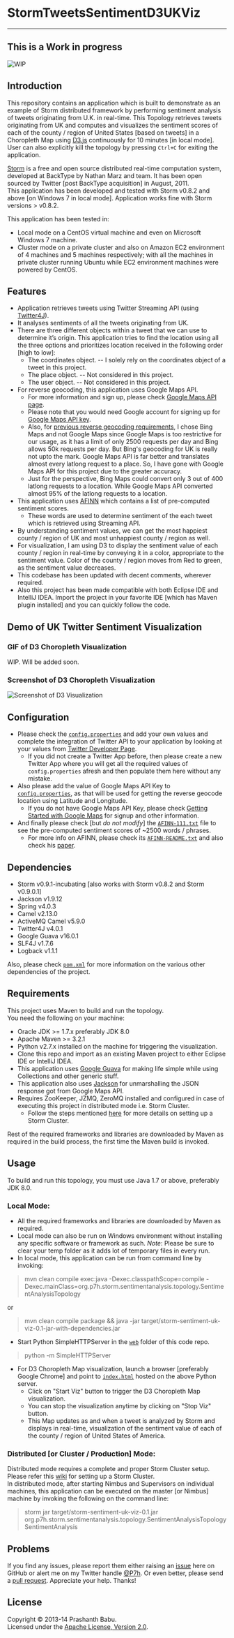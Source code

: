 # StormTweetsSentimentD3UKViz
----------

## This is a Work in progress 
![WIP](http://www.picgifs.com/graphics/w/work-in-progress/graphics-work-in-progress-589795.gif)

## Introduction
This repository contains an application which is built to demonstrate as an example of Storm distributed framework by performing sentiment analysis of tweets originating from U.K. in real-time. This Topology retrieves tweets originating from UK and computes and visualizes the sentiment scores of each of the county / region of United States [based on tweets] in a Choropleth Map using [D3.js](http://d3js.org) continuously for 10 minutes [in local mode]. User can also explicitly kill the topology by pressing `Ctrl+C` for exiting the application.

[Storm](http://storm-project.net) is a free and open source distributed real-time computation system, developed at BackType by Nathan Marz and team. It has been open sourced by Twitter [post BackType acquisition] in August, 2011.<br>
This application has been developed and tested with Storm v0.8.2 and above [on Windows 7 in local mode]. Application works fine with Storm versions > v0.8.2.<br>

This application has been tested in:<br>

+ Local mode on a CentOS virtual machine and even on Microsoft Windows 7 machine.
+ Cluster mode on a private cluster and also on Amazon EC2 environment of 4 machines and 5 machines respectively; with all the machines in private cluster running Ubuntu while EC2 environment machines were powered by CentOS.

## Features
* Application retrieves tweets using Twitter Streaming API (using [Twitter4J](http://twitter4j.org)).<br>
* It analyses sentiments of all the tweets originating from UK.
* There are three different objects within a tweet that we can use to determine it’s origin. This application tries to find the location using all the three options and prioritizes location received in the following order [high to low]:
	* The coordinates object. -- I solely rely on the coordinates object of a tweet in this project.
	* The place object. -- Not considered in this project.
	* The user object. -- Not considered in this project.
* For reverse geocoding, this application uses Google Maps API. 
	* For more information and sign up, please check [Google Maps API page](https://google-developers.appspot.com/maps/documentation/geocoding/#ReverseGeocoding).
	* Please note that you would need Google account for signing up for [Google Maps API key](https://google-developers.appspot.com/maps/documentation/geocoding/#api_key).
	* Also, for [previous reverse geocoding requirements](https://github.com/P7h/StormTweetsSentimentD3Viz), I chose Bing Maps and not Google Maps since Google Maps is too restrictive for our usage, as it has a limit of only 2500 requests per day and Bing allows 50k requests per day. But Bing's geocoding for UK is really not upto the mark. Google Maps API is far better and translates almost every latlong request to a place. So, I have gone with Google Maps API for this project due to the greater accuracy.
    * Just for the perspective, Bing Maps could convert only 3 out of 400 latlong requests to a location. While Google Maps API converted almost 95% of the latlong requests to a location.
* This application uses [AFINN](http://www2.imm.dtu.dk/pubdb/views/publication_details.php?id=6010) which contains a list of pre-computed sentiment scores.
	* These words are used to determine sentiment of the each tweet which is retrieved using Streaming API.
* By understanding sentiment values, we can get the most happiest county / region of UK and most unhappiest county / region as well.
* For visualization, I am using D3 to display the sentiment value of each county / region in real-time by conveying it in a color, appropriate to the sentiment value. Color of the county / region moves from Red to green, as the sentiment value decreases. 
* This codebase has been updated with decent comments, wherever required.
* Also this project has been made compatible with both Eclipse IDE and IntelliJ IDEA. Import the project in your favorite IDE [which has Maven plugin installed] and you can quickly follow the code.

## Demo of UK Twitter Sentiment Visualization
### GIF of D3 Choropleth Visualization
WIP. Will be added soon.

### Screenshot of D3 Choropleth Visualization
![Screenshot of D3 Visualization](D3_Viz.png)

## Configuration
* Please check the [`config.properties`](src/main/resources/config.properties#L3-6) and add your own values and complete the integration of Twitter API to your application by looking at your values from [Twitter Developer Page](https://dev.twitter.com/apps).<br>
	* If you did not create a Twitter App before, then please create a new Twitter App where you will get all the required values of `config.properties` afresh and then populate them here without any mistake.<br>
* Also please add the value of Google Maps API Key to [`config.properties`](src/main/resources/config.properties#L10), as that will be used for getting the reverse geocode location using Latitude and Longitude.<br>
	* If you do not have Google Maps API Key, please check [Getting Started with Google Maps](https://google-developers.appspot.com/maps/documentation/geocoding/#ReverseGeocoding) for signup and other information.<br>
* And finally please check [but _do not modify_] the [`AFINN-111.txt`](src/main/resources/AFINN-111.txt) file to see the pre-computed sentiment scores of ~2500 words / phrases.
	* For more info on AFINN, please check its [`AFINN-README.txt`](src/main/resources/AFINN-README.txt) and also check his [paper](http://www2.imm.dtu.dk/pubdb/views/publication_details.php?id=6010).

## Dependencies
* Storm v0.9.1-incubating [also works with Storm v0.8.2 and Storm v0.9.0.1]
* Jackson v1.9.12
* Spring v4.0.3
* Camel v2.13.0
* ActiveMQ Camel v5.9.0
* Twitter4J v4.0.1
* Google Guava v16.0.1
* SLF4J v1.7.6
* Logback v1.1.1

Also, please check [`pom.xml`](pom.xml) for more information on the various other dependencies of the project.<br>

## Requirements
This project uses Maven to build and run the topology.<br>
You need the following on your machine:

* Oracle JDK >= 1.7.x preferably JDK 8.0
* Apache Maven >= 3.2.1
* Python v2.7.x installed on the machine for triggering the visualization.
* Clone this repo and import as an existing Maven project to either Eclipse IDE or IntelliJ IDEA.
* This application uses [Google Guava](https://code.google.com/p/guava-libraries) for making life simple while using Collections and other generic stuff.
* This application also uses [Jackson](http://jackson.codehaus.org) for unmarshalling the JSON response got from Google Maps API.
* Requires ZooKeeper, JZMQ, ZeroMQ installed and configured in case of executing this project in distributed mode i.e. Storm Cluster.<br>
	- Follow the steps mentioned [here](https://github.com/nathanmarz/storm/wiki/Setting-up-a-Storm-cluster) for more details on setting up a Storm Cluster.<br>

Rest of the required frameworks and libraries are downloaded by Maven as required in the build process, the first time the Maven build is invoked.

## Usage
To build and run this topology, you must use Java 1.7 or above, preferably JDK 8.0.

### Local Mode:
* All the required frameworks and libraries are downloaded by Maven as required.<br>
* Local mode can also be run on Windows environment without installing any specific software or framework as such. *Note*: Please be sure to clear your temp folder as it adds lot of temporary files in every run.<br>
* In local mode, this application can be run from command line by invoking:

> mvn clean compile exec:java -Dexec.classpathScope=compile -Dexec.mainClass=org.p7h.storm.sentimentanalysis.topology.SentimentAnalysisTopology

or

> mvn clean compile package && java -jar target/storm-sentiment-uk-viz-0.1-jar-with-dependencies.jar

* Start Python SimpleHTTPServer in the [`web`](web) folder of this code repo. 
> python -m SimpleHTTPServer

* For D3 Choropleth Map visualization, launch a browser [preferably Google Chrome] and point to [`index.html`](http://localhost:8000) hosted on the above Python server.<br>
	* Click on "Start Viz" button to trigger the D3 Choropleth Map visualization.<br>
	* You can stop the visualization anytime by clicking on "Stop Viz" button.<br>
	* This Map updates as and when a tweet is analyzed by Storm and displays in real-time, visualization of the sentiment value of each of the county / region of United States of America.<br>

### Distributed [or Cluster / Production] Mode:
Distributed mode requires a complete and proper Storm Cluster setup. Please refer this [wiki](https://github.com/nathanmarz/storm/wiki/Setting-up-a-Storm-cluster) for setting up a Storm Cluster.<br>
In distributed mode, after starting Nimbus and Supervisors on individual machines, this application can be executed on the master [or Nimbus] machine by invoking the following on the command line:

> storm jar target/storm-sentiment-uk-viz-0.1.jar org.p7h.storm.sentimentanalysis.topology.SentimentAnalysisTopology SentimentAnalysis

## Problems
If you find any issues, please report them either raising an [issue](https://github.com/P7h/StormTweetsSentimentD3UKViz/issues) here on GitHub or alert me on my Twitter handle [@P7h](http://twitter.com/P7h). Or even better, please send a [pull request](https://github.com/P7h/StormTweetsSentimentD3UKViz/pulls).
Appreciate your help. Thanks!

## License
Copyright &copy; 2013-14 Prashanth Babu.<br>
Licensed under the [Apache License, Version 2.0](http://www.apache.org/licenses/LICENSE-2.0).

